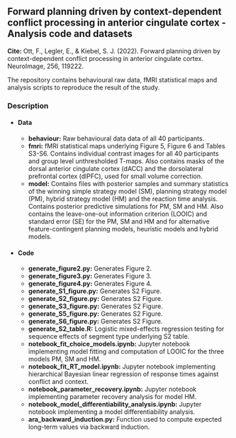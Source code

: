 ## Forward planning driven by context-dependent conflict processing in anterior cingulate cortex - Analysis code and datasets

**Cite:** Ott, F., Legler, E., & Kiebel, S. J. (2022). Forward planning driven by context-dependent conflict processing in anterior cingulate cortex. NeuroImage, 256, 119222.

The repository contains behavioural raw data, fMRI statistical maps and analysis scripts to reproduce the result of the study. 

### Description

* #### Data

  * **behaviour:** Raw behavioural data data of all 40 participants.
  * **fmri:**  fMRI statistical maps underlying Figure 5, Figure 6 and Tables S3-S6. Contains individual contrast images for all 40 participants and group level unthresholded T-maps. Also contains masks of the dorsal anterior cingulate cortex (dACC) and the dorsolateral prefrontal cortex (dlPFC), used for small volume correction. 
  * **model:** Contains files with posterior samples and summary statistics of the winning simple strategy model (SM), planning strategy model (PM), hybrid strategy model (HM) and the reaction time analysis. Contains posterior predictive simulations for PM, SM and HM. Also contains the leave-one-out information criterion (LOOIC) and standard error (SE) for the PM, SM and HM and for alternative feature-contingent planning models, heuristic models and hybrid models.

* #### Code

  * **generate_figure2.py:** Generates Figure 2. 
  * **generate_figure3.py:** Generates Figure 3.
  * **generate_figure4.py:** Generates Figure 4.
  * **generate_S1_figure.py:** Generates S2 Figure.
  * **generate_S2_figure.py:** Generates S2 Figure.
  * **generate_S3_figure.py:** Generates S2 Figure.
  * **generate_S5_figure.py:** Generates S2 Figure.
  * **generate_S6_figure.py:** Generates S2 Figure.
  * **generate_S2_table.R:** Logistic mixed-effects regression testing for sequence effects of segment type underlying S2 table.
  * **notebook_fit_choice_models.ipynb:** Jupyter notebook implementing model fitting and computation of LOOIC for the three models PM, SM and HM. 
  * **notebook_fit_RT_model.ipynb:** Jupyter notebook implementing hierarchical Bayesian linear regression of response times against conflict and context.
  * **notebook_parameter_recovery.ipynb:** Jupyter notebook implementing parameter recovery analysis for model HM.
  * **notebook_model_differentiability_analysis.ipynb:** Jupyter notebook implementing a model differentiability analysis.
  * **ara_backward_induction.py:** Function used to compute expected long-term values via backward induction.

